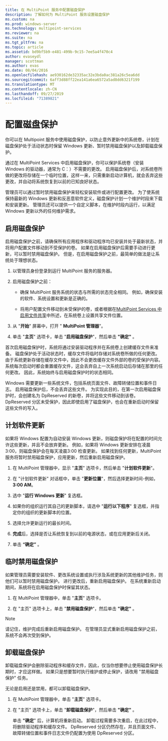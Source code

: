 ```yaml
---
title: 在 MultiPoint 服务中配置磁盘保护
description: 了解如何为 MultiPoint 服务设置磁盘保护
ms.custom: na
ms.prod: windows-server
ms.technology: multipoint-services
ms.reviewer: na
ms.suite: na
ms.tgt_pltfrm: na
ms.topic: article
ms.assetid: bd9bf5b9-e481-499b-9c15-7ee5a4f470c4
author: evaseydl
manager: scottman
ms.author: evas
ms.date: 08/04/2016
ms.openlocfilehash: ae930162de32335ac32e3bda0ac381a26c5ea6dd
ms.sourcegitcommit: 6aff3d88ff22ea141a6ea6572a5ad8dd6321f199
ms.translationtype: MT
ms.contentlocale: zh-CN
ms.lasthandoff: 09/27/2019
ms.locfileid: "71389821"
---
```

# <a name="configure-disk-protection"></a>配置磁盘保护
你可以在 Multipoint 服务中使用磁盘保护，以防止意外更新中的系统卷，计划在磁盘保护处于活动状态时保留 Windows 更新、暂时禁用磁盘保护以及卸载磁盘保护。  
  
通过在 MultiPoint Services 中启用磁盘保护，你可以保护系统卷（安装 Windows 的驱动器，通常为 C：）不需要的更改。 启用磁盘保护后，对系统卷所做的更改将存储在一个临时位置，这样一来，只需重新启动计算机，就会丢弃这些更改，并自动将系统恢复到以前的已知良好状态。  
  
管理员可以通过暂时禁用磁盘保护来轻松安装软件或进行配置更改。 为了使系统保持最新的 Windows 更新和反恶意软件定义，磁盘保护计划一个维护时段来下载和安装更新。 管理员还可以提供一个自定义脚本，在维护时段内运行，以满足 Windows 更新以外的任何维护需求。  
  
## <a name="enable-disk-protection"></a>启用磁盘保护  
启用磁盘保护之前，请确保所有应用程序和驱动程序均已安装并处于最新状态，并将用户配置文件移动到不受保护的卷。 如果在启用磁盘保护后需要手动进行更新，可以暂时禁用磁盘保护。 但是，在启用磁盘保护之前，最简单的做法是让系统处于理想状态。  
  
 
1.  以管理员身份登录到运行 MultiPoint 服务的服务器。  
  
2.  启用磁盘保护之前：  
  
    -   确保 MultiPoint 服务系统的状态与所需的状态完全相同。 例如，确保安装的软件、系统设置和更新是正确的。  
  
    -   将用户配置文件移动到未受保护的卷，或者根据在[MultiPoint Services 中启用文件共享](Enable-file-sharing-in-MultiPoint-services.md)中所述，在系统卷上设置共享文件位置。  
  
3.  从 "**开始**" 屏幕中，打开 " **MultiPoint 管理器**"。  
  
4.  单击 "**主页**" 选项卡，单击 "**启用磁盘保护**"，然后单击 **"确定"** 。  
  
首次启用磁盘保护时，系统将通过安装驱动程序并在系统卷上创建缓存文件来准备。 磁盘保护处于活动状态时，缓存文件将临时存储对系统卷所做的任何更改。 由于系统更新存储在缓存文件中，因此不会更改缓存文件外部的卷的受保护内容。 系统每次启动时都会重置缓存文件，这会丢弃自上一次系统启动后存储在那里的任何更改。 因此，系统始终与启用磁盘保护时的状态相同。  
  
Windows 需要更新一些系统文件，包括系统页面文件、故障转储位置和事件日志。 启用磁盘保护后，不会丢弃这些文件。 为实现此目的，在第一次启用磁盘保护时，会创建名为 DpReserved 的新卷，并将这些文件移动到该卷。 DpReserved 分区未受保护，因此即使启用了磁盘保护，也会在重新启动时保留这些文件的写入。  
  
## <a name="schedule-software-updates"></a>计划软件更新  
如果将 Windows 配置为自动安装 Windows 更新，则磁盘保护将在配置的时间允许这些更新，并且不会放弃更新。 例如，如果将 Windows 更新安排在凌晨3:00，则磁盘保护会在每天凌晨3:00 检查更新。 如果找到任何更新，MultiPoint 服务将暂时禁用磁盘保护，应用更新，然后重新启用磁盘保护。  
   
1.  在 MultiPoint 管理器中，显示 "**主页**" 选项卡，然后单击 "**计划软件更新**"。  
  
2.  在 "计划软件更新" 对话框中，单击 "**更新位置**"，然后选择更新时间-例如， **3:00 AM**。  
  
3.  选中 "**运行 Windows 更新**" 复选框。  
  
4.  如果你的组织运行其自己的更新脚本，请选中 "**运行以下程序**" 复选框，并指定你的组织的更新脚本的位置。  
  
5.  选择允许更新运行的最长时间。  
  
6.  **完成**后，选择是否让系统恢复到以前的电源状态，或在应用更新后关闭。  
  
7.  单击 **“确定”** 。  
  
## <a name="temporarily-disable-disk-protection"></a>临时禁用磁盘保护  
如果管理员需要安装软件、更改系统设置或执行涉及系统更新的其他维护任务，则他们可以暂时禁用磁盘保护。 进行更改后，重新启用磁盘保护。 在系统重新启动期间，系统将在启用磁盘保护时保留其状态。  
    
1.  在 MultiPoint 管理器中，单击 "**主页**" 选项卡。  
  
2.  在 "主页" 选项卡上，单击 "**禁用磁盘保护**"，然后单击 **"确定"** 。  
  
> [!NOTE]  
> 请记住，维护完成后重新启用磁盘保护。 在管理员显式重新启用磁盘保护之前，系统不会再次受到保护。  
  
## <a name="uninstall-disk-protection"></a>卸载磁盘保护  
卸载磁盘保护会删除驱动程序和缓存文件，因此，仅当你想要停止使用磁盘保护长期时，才应这样做。 如果只是想要暂时执行维护或停止保护，请改用 "禁用磁盘保护" 任务。  
  
无论是启用还是禁用，都可以卸载磁盘保护。  
   
1.  在 MultiPoint 管理器中，单击 "**主页**" 选项卡。  
  
2.  在 "主页" 选项卡上，单击 "**卸载磁盘保护**"，然后单击 **"确定"** 。  
  
    单击 **"确定**" 后，计算机将重新启动。 卸载过程需要多次重启，在此过程中，将删除驱动程序和缓存文件。 DpReserved 分区仍然存在，并且页面文件、故障转储位置和事件日志文件仍配置为使用 DpReserved 分区。